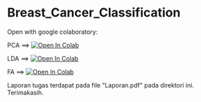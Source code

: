 # Breast_Cancer_Classification

Open with google colaboratory:

PCA ==> [![Open In Colab](https://colab.research.google.com/assets/colab-badge.svg)](https://colab.research.google.com/github/Oz-art/Breast_Cancer_Classification/blob/master/PCA_with_NN.ipynb)

LDA ==> [![Open In Colab](https://colab.research.google.com/assets/colab-badge.svg)](https://colab.research.google.com/github/Oz-art/Breast_Cancer_Classification/blob/master/LDA_with_NN.ipynb)

FA ==> [![Open In Colab](https://colab.research.google.com/assets/colab-badge.svg)](https://colab.research.google.com/github/Oz-art/Breast_Cancer_Classification/blob/master/FA_with_NN.ipynb)

Laporan tugas terdapat pada file "Laporan.pdf" pada direktori ini.
Terimakasih. 
